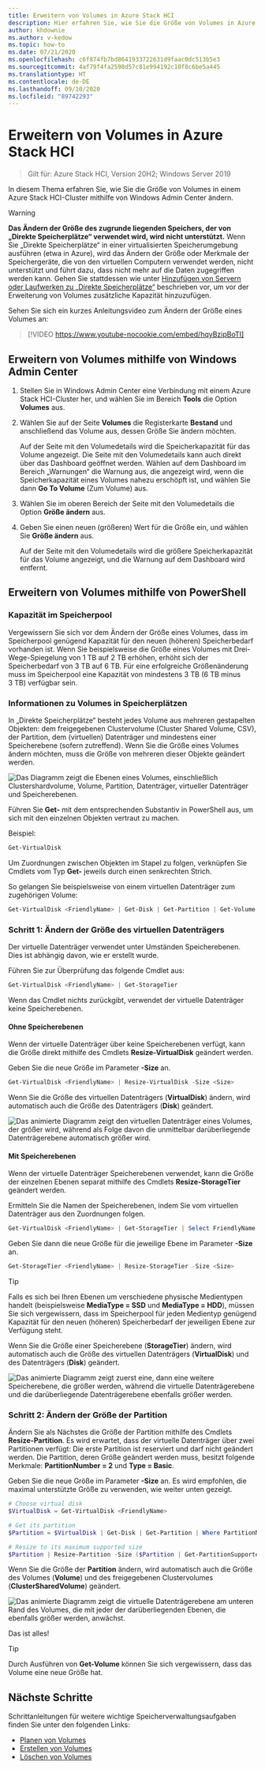 ```yaml
---
title: Erweitern von Volumes in Azure Stack HCI
description: Hier erfahren Sie, wie Sie die Größe von Volumes in Azure Stack HCI mithilfe von Windows Admin Center und PowerShell ändern.
author: khdownie
ms.author: v-kedow
ms.topic: how-to
ms.date: 07/21/2020
ms.openlocfilehash: c6f874fb7bd8641933722631d9faac0dc513b5e3
ms.sourcegitcommit: 4af79f4fa2598d57c81e994192c10f8c6be5a445
ms.translationtype: HT
ms.contentlocale: de-DE
ms.lasthandoff: 09/10/2020
ms.locfileid: "89742293"
---
```

# <a name="extending-volumes-in-azure-stack-hci"></a>Erweitern von Volumes in Azure Stack HCI

> Gilt für: Azure Stack HCI, Version 20H2; Windows Server 2019

In diesem Thema erfahren Sie, wie Sie die Größe von Volumes in einem Azure Stack HCI-Cluster mithilfe von Windows Admin Center ändern.

> [!WARNING]
> **Das Ändern der Größe des zugrunde liegenden Speichers, der von „Direkte Speicherplätze“ verwendet wird, wird nicht unterstützt.** Wenn Sie „Direkte Speicherplätze“ in einer virtualisierten Speicherumgebung ausführen (etwa in Azure), wird das Ändern der Größe oder Merkmale der Speichergeräte, die von den virtuellen Computern verwendet werden, nicht unterstützt und führt dazu, dass nicht mehr auf die Daten zugegriffen werden kann. Gehen Sie stattdessen wie unter [Hinzufügen von Servern oder Laufwerken zu „Direkte Speicherplätze“](/windows-server/storage/storage-spaces/add-nodes) beschrieben vor, um vor der Erweiterung von Volumes zusätzliche Kapazität hinzuzufügen.

Sehen Sie sich ein kurzes Anleitungsvideo zum Ändern der Größe eines Volumes an:

> [!VIDEO https://www.youtube-nocookie.com/embed/hqyBzipBoTI]

## <a name="extending-volumes-using-windows-admin-center"></a>Erweitern von Volumes mithilfe von Windows Admin Center

1. Stellen Sie in Windows Admin Center eine Verbindung mit einem Azure Stack HCI-Cluster her, und wählen Sie im Bereich **Tools** die Option **Volumes** aus.
2. Wählen Sie auf der Seite **Volumes** die Registerkarte **Bestand** und anschließend das Volume aus, dessen Größe Sie ändern möchten.

    Auf der Seite mit den Volumedetails wird die Speicherkapazität für das Volume angezeigt. Die Seite mit den Volumedetails kann auch direkt über das Dashboard geöffnet werden. Wählen auf dem Dashboard im Bereich „Warnungen“ die Warnung aus, die angezeigt wird, wenn die Speicherkapazität eines Volumes nahezu erschöpft ist, und wählen Sie dann **Go To Volume** (Zum Volume) aus.

4. Wählen Sie im oberen Bereich der Seite mit den Volumedetails die Option **Größe ändern** aus.
5. Geben Sie einen neuen (größeren) Wert für die Größe ein, und wählen Sie **Größe ändern** aus.

    Auf der Seite mit den Volumedetails wird die größere Speicherkapazität für das Volume angezeigt, und die Warnung auf dem Dashboard wird entfernt.

## <a name="extending-volumes-using-powershell"></a>Erweitern von Volumes mithilfe von PowerShell

### <a name="capacity-in-the-storage-pool"></a>Kapazität im Speicherpool

Vergewissern Sie sich vor dem Ändern der Größe eines Volumes, dass im Speicherpool genügend Kapazität für den neuen (höheren) Speicherbedarf vorhanden ist. Wenn Sie beispielsweise die Größe eines Volumes mit Drei-Wege-Spiegelung von 1 TB auf 2 TB erhöhen, erhöht sich der Speicherbedarf von 3 TB auf 6 TB. Für eine erfolgreiche Größenänderung muss im Speicherpool eine Kapazität von mindestens 3 TB (6 TB minus 3 TB) verfügbar sein.

### <a name="familiarity-with-volumes-in-storage-spaces"></a>Informationen zu Volumes in Speicherplätzen

In „Direkte Speicherplätze“ besteht jedes Volume aus mehreren gestapelten Objekten: dem freigegebenen Clustervolume (Cluster Shared Volume, CSV), der Partition, dem (virtuellen) Datenträger und mindestens einer Speicherebene (sofern zutreffend). Wenn Sie die Größe eines Volumes ändern möchten, muss die Größe von mehreren dieser Objekte geändert werden.

![Das Diagramm zeigt die Ebenen eines Volumes, einschließlich Clustershardvolume, Volume, Partition, Datenträger, virtueller Datenträger und Speicherebenen.](media/extend-volumes/volumes-in-smapi.png)

Führen Sie **Get-** mit dem entsprechenden Substantiv in PowerShell aus, um sich mit den einzelnen Objekten vertraut zu machen.

Beispiel:

```PowerShell
Get-VirtualDisk
```

Um Zuordnungen zwischen Objekten im Stapel zu folgen, verknüpfen Sie Cmdlets vom Typ **Get-** jeweils durch einen senkrechten Strich.

So gelangen Sie beispielsweise von einem virtuellen Datenträger zum zugehörigen Volume:

```PowerShell
Get-VirtualDisk <FriendlyName> | Get-Disk | Get-Partition | Get-Volume
```

### <a name="step-1--resize-the-virtual-disk"></a>Schritt 1: Ändern der Größe des virtuellen Datenträgers

Der virtuelle Datenträger verwendet unter Umständen Speicherebenen. Dies ist abhängig davon, wie er erstellt wurde.

Führen Sie zur Überprüfung das folgende Cmdlet aus:

```PowerShell
Get-VirtualDisk <FriendlyName> | Get-StorageTier
```

Wenn das Cmdlet nichts zurückgibt, verwendet der virtuelle Datenträger keine Speicherebenen.

#### <a name="no-storage-tiers"></a>Ohne Speicherebenen

Wenn der virtuelle Datenträger über keine Speicherebenen verfügt, kann die Größe direkt mithilfe des Cmdlets **Resize-VirtualDisk** geändert werden.

Geben Sie die neue Größe im Parameter **-Size** an.

```PowerShell
Get-VirtualDisk <FriendlyName> | Resize-VirtualDisk -Size <Size>
```

Wenn Sie die Größe des virtuellen Datenträgers (**VirtualDisk**) ändern, wird automatisch auch die Größe des Datenträgers (**Disk**) geändert.

![Das animierte Diagramm zeigt den virtuellen Datenträger eines Volumes, der größer wird, während als Folge davon die unmittelbar darüberliegende Datenträgerebene automatisch größer wird.](media/extend-volumes/Resize-VirtualDisk.gif)

#### <a name="with-storage-tiers"></a>Mit Speicherebenen

Wenn der virtuelle Datenträger Speicherebenen verwendet, kann die Größe der einzelnen Ebenen separat mithilfe des Cmdlets **Resize-StorageTier** geändert werden.

Ermitteln Sie die Namen der Speicherebenen, indem Sie vom virtuellen Datenträger aus den Zuordnungen folgen.

```PowerShell
Get-VirtualDisk <FriendlyName> | Get-StorageTier | Select FriendlyName
```

Geben Sie dann die neue Größe für die jeweilige Ebene im Parameter **-Size** an.

```PowerShell
Get-StorageTier <FriendlyName> | Resize-StorageTier -Size <Size>
```

> [!TIP]
> Falls es sich bei Ihren Ebenen um verschiedene physische Medientypen handelt (beispielsweise **MediaType = SSD** und **MediaType = HDD**), müssen Sie sich vergewissern, dass im Speicherpool für jeden Medientyp genügend Kapazität für den neuen (höheren) Speicherbedarf der jeweiligen Ebene zur Verfügung steht.

Wenn Sie die Größe einer Speicherebene (**StorageTier**) ändern, wird automatisch auch die Größe des virtuellen Datenträgers (**VirtualDisk**) und des Datenträgers (**Disk**) geändert.

![Das animierte Diagramm zeigt zuerst eine, dann eine weitere Speicherebene, die größer werden, während die virtuelle Datenträgerebene und die darüberliegende Datenträgerebene ebenfalls größer werden.](media/extend-volumes/Resize-StorageTier.gif)

### <a name="step-2--resize-the-partition"></a>Schritt 2: Ändern der Größe der Partition

Ändern Sie als Nächstes die Größe der Partition mithilfe des Cmdlets **Resize-Partition**. Es wird erwartet, dass der virtuelle Datenträger über zwei Partitionen verfügt: Die erste Partition ist reserviert und darf nicht geändert werden. Die Partition, deren Größe geändert werden muss, besitzt folgende Merkmale: **PartitionNumber = 2** und **Type = Basic**.

Geben Sie die neue Größe im Parameter **-Size** an. Es wird empfohlen, die maximal unterstützte Größe zu verwenden, wie weiter unten gezeigt.

```PowerShell
# Choose virtual disk
$VirtualDisk = Get-VirtualDisk <FriendlyName>

# Get its partition
$Partition = $VirtualDisk | Get-Disk | Get-Partition | Where PartitionNumber -Eq 2

# Resize to its maximum supported size
$Partition | Resize-Partition -Size ($Partition | Get-PartitionSupportedSize).SizeMax
```

Wenn Sie die Größe der **Partition** ändern, wird automatisch auch die Größe des Volumes (**Volume**) und des freigegebenen Clustervolumes (**ClusterSharedVolume**) geändert.

![Das animierte Diagramm zeigt die virtuelle Datenträgerebene am unteren Rand des Volumes, die mit jeder der darüberliegenden Ebenen, die ebenfalls größer werden, anwächst.](media/extend-volumes/Resize-Partition.gif)

Das ist alles!

> [!TIP]
> Durch Ausführen von **Get-Volume** können Sie sich vergewissern, dass das Volume eine neue Größe hat.

## <a name="next-steps"></a>Nächste Schritte

Schrittanleitungen für weitere wichtige Speicherverwaltungsaufgaben finden Sie unter den folgenden Links:

- [Planen von Volumes](../concepts/plan-volumes.md)
- [Erstellen von Volumes](create-volumes.md)
- [Löschen von Volumes](delete-volumes.md)